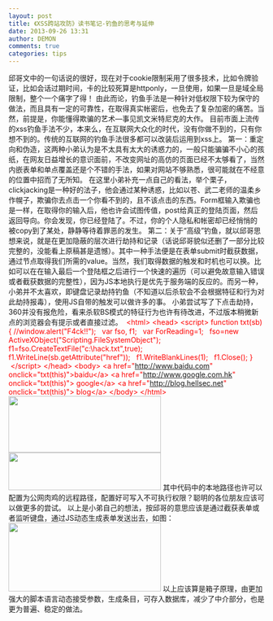 ```yaml
---
layout: post
title: 《XSS跨站攻防》读书笔记-钓鱼的思考与延伸
date: 2013-09-26 13:31
author: DEMON
comments: true
categories: tips
---
```

邱哥文中的一句话说的很好，现在对于cookie限制采用了很多技术，比如令牌验证，比如会话过期时间，卡的比较死算是httponly，一旦使用，如果一旦是域全局限制，整个一个痛字了得！
由此而论，钓鱼手法是一种针对低权限下较为保守的做法，而且具有一定的可靠性，在取得真实帐密后，也免去了复杂加密的痛苦。当然，前提是，你能懂得欺骗的艺术—事见凯文米特尼克的大作。
目前市面上流传的xss钓鱼手法不少，本来么，在互联网大众化的时代，没有你做不到的，只有你想不到的。传统的互联网的钓鱼手法很多都可以改装后运用到xss上。
第一：重定向和伪造，这两种小弟认为是不太具有太大的诱惑力的，一般只能骗骗不小心的孩纸，在网友日益增长的意识面前，不改变网址的高仿的页面已经不太够看了，当然内嵌表单和单点覆盖还是个不错的手法，如果对网站不够熟悉，很可能就在不经意的位置中招而了无所知。
在这里小弟补充一点自己的看法，举个栗子，clickjacking是一种好的法子，他会通过某种诱惑，比如以苍、武二老师的温柔乡作幌子，欺骗你去点击一个你看不到的，且不该点击的东西。Form框输入欺骗也是一样，在取得你的输入后，他也许会试图传值，post给真正的登陆页面，然后返回导向。你会发现，你已经登陆了。不过，你的个人隐私和帐密却已经悄悄的 被copy到了某处，静静等待着罪恶的发生。
第二：关于“高级”钓鱼，就以邱哥思想来说，就是在更加隐蔽的层次进行劫持和记录（话说邱哥貌似还删了一部分比较完整的，没能看上原稿甚是遗憾）。其中一种手法便是在表单submit时截获数据，通过节点取得我们所需的value。当然，我们取得数据的触发和时机也可以换。比如可以在在输入最后一个登陆框之后进行一个快速的遍历（可以避免故意输入错误或者截获数据的完整性），因为JS本地执行是优先于服务端的反应的。而另一种，小弟并不太喜欢，即键盘记录劫持钓鱼（不知道以后杀软会不会根据特征和行为对此劫持报毒），使用JS自带的触发可以做许多的事。
小弟尝试写了下点击劫持，360并没有报危险，看来杀软BS模式的特征行为也许有待改进，不过版本稍微新点的浏览器会有提示或者直接过滤。
<span style="color: #ff0000;"> &lt;html&gt;</span>
<span style="color: #ff0000;">&lt;head&gt;</span>
<span style="color: #ff0000;">&lt;script&gt;</span>
<span style="color: #ff0000;">function txt(sb)</span>
<span style="color: #ff0000;">{</span>
<span style="color: #ff0000;">//window.alert("F4ck!!");</span>
<span style="color: #ff0000;">  var fso, f1;</span>
<span style="color: #ff0000;">  var ForReading=1;</span>
<span style="color: #ff0000;">  fso=new ActiveXObject("Scripting.FileSystemObject");</span>
<span style="color: #ff0000;">  f1=fso.CreateTextFile("c:\\hack.txt",true);</span>
<span style="color: #ff0000;">  f1.WriteLine(sb.getAttribute("href"));</span>
<span style="color: #ff0000;">  f1.WriteBlankLines(1);</span>
<span style="color: #ff0000;">  f1.Close();</span>
<span style="color: #ff0000;">}</span>
<span style="color: #ff0000;"> &lt;/script&gt;</span>
<span style="color: #ff0000;">&lt;/head&gt;</span>
<span style="color: #ff0000;">&lt;body&gt;</span>
<span style="color: #ff0000;">&lt;a href="http://www.baidu.com" onclick="txt(this)"&gt;baidu&lt;/a&gt;</span>
<span style="color: #ff0000;">&lt;a href="http://www.google.com.hk" onclick="txt(this)"&gt; google&lt;/a&gt;</span>
<span style="color: #ff0000;">&lt;a href="http://blog.hellsec.net" onclick="txt(this)"&gt; blog&lt;/a&gt;</span>
<span style="color: #ff0000;">&lt;/body&gt;</span>
<span style="color: #ff0000;">&lt;/html&gt;</span>
<a href="http://blog.hellsec.net/wp-content/uploads/2013/09/1.png"><img class="alignnone size-medium wp-image-195" title="1" src="http://blog.hellsec.net/wp-content/uploads/2013/09/1-300x111.png" alt="" width="300" height="111" /></a>
<a href="http://blog.hellsec.net/wp-content/uploads/2013/09/2.png"><img class="alignnone size-medium wp-image-196" title="2" src="http://blog.hellsec.net/wp-content/uploads/2013/09/2-300x74.png" alt="" width="300" height="74" /></a>
其中代码中的本地路径也许可以配置为公网肉鸡的远程路径，配置好可写入不可执行权限？聪明的各位朋友应该可以做更多的尝试。
以上是小弟自己的想法，按邱哥的意思应该是通过截获表单或者监听键盘，通过JS动态生成表单发送出去，如图：
<a href="http://blog.hellsec.net/wp-content/uploads/2013/09/3.png"><img class="alignnone size-medium wp-image-197" title="3" src="http://blog.hellsec.net/wp-content/uploads/2013/09/3-300x135.png" alt="" width="300" height="135" /></a>
以上应该算是箱子原理，由更加强大的脚本语言动态接受参数，生成条目，可存入数据库，减少了中介部分，也是更为普遍、稳定的做法。
